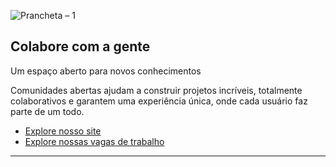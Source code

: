 ![Prancheta – 1](https://user-images.githubusercontent.com/93219809/139121786-97600ae5-8531-40e9-af91-d220fa74a384.png)

## Colabore com a gente
Um espaço aberto para novos conhecimentos

Comunidades abertas ajudam a construir projetos incríveis, totalmente colaborativos e garantem uma experiência única, onde cada usuário faz parte de um todo.

* [Explore nosso site](https://itixti.com.br/)
* [Explore nossas vagas de trabalho](https://sejaitix.gupy.io/)

----
